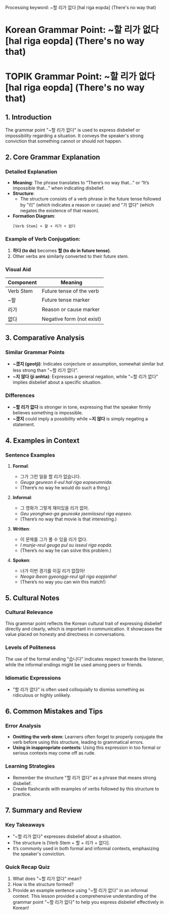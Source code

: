 Processing keyword: ~할 리가 없다 [hal riga eopda] (There's no way that)
# Korean Grammar Point: ~할 리가 없다 [hal riga eopda] (There's no way that)
# TOPIK Grammar Point: ~할 리가 없다 [hal riga eopda] (There's no way that)
## 1. Introduction
The grammar point "~할 리가 없다" is used to express disbelief or impossibility regarding a situation. It conveys the speaker's strong conviction that something cannot or should not happen.
## 2. Core Grammar Explanation
### Detailed Explanation
- **Meaning**: The phrase translates to “There’s no way that…” or “It’s impossible that…” when indicating disbelief.
- **Structure**: 
  - The structure consists of a verb phrase in the future tense followed by "리" (which indicates a reason or cause) and "가 없다" (which negates the existence of that reason).
- **Formation Diagram**:
  ```
  [Verb Stem] + 할 + 리가 + 없다
  ```
  
### Example of Verb Conjugation:
1. **하다 (to do)** becomes **할 (to do in future tense)**.
2. Other verbs are similarly converted to their future stem.
### Visual Aid
| Component    | Meaning                    |
|--------------|----------------------------|
| Verb Stem    | Future tense of the verb   |
| ~할           | Future tense marker        |
| 리가         | Reason or cause marker     |
| 없다        | Negative form (not exist)  |
## 3. Comparative Analysis
### Similar Grammar Points
- **~겠지 (geotji)**: Indicates conjecture or assumption, somewhat similar but less strong than "~할 리가 없다".
- **~지 않다 (ji anhta)**: Expresses a general negation, while "~할 리가 없다" implies disbelief about a specific situation.
### Differences
- **~할 리가 없다** is stronger in tone, expressing that the speaker firmly believes something is impossible.
- **~겠지** could imply a possibility while **~지 않다** is simply negating a statement.
## 4. Examples in Context
### Sentence Examples
1. **Formal**: 
   - 그가 그런 일을 할 리가 없습니다. 
   - *Geuga geureon il-eul hal riga eopseumnida.*
   - (There’s no way he would do such a thing.)
  
2. **Informal**: 
   - 그 영화가 그렇게 재미있을 리가 없어. 
   - *Geu yeonghwa-ga geureoke jaemiisseul riga eopseo.*
   - (There’s no way that movie is that interesting.)
  
3. **Written**: 
   - 이 문제를 그가 풀 수 있을 리가 없다. 
   - *I munje-reul geuga pul su isseul riga eopda.*
   - (There’s no way he can solve this problem.)
4. **Spoken**:
   - 너가 이번 경기를 이길 리가 없잖아!
   - *Neoga ibeon gyeonggi-reul igil riga eopjanha!*
   - (There’s no way you can win this match!)
## 5. Cultural Notes
### Cultural Relevance
This grammar point reflects the Korean cultural trait of expressing disbelief directly and clearly, which is important in communication. It showcases the value placed on honesty and directness in conversations.
### Levels of Politeness
The use of the formal ending "습니다" indicates respect towards the listener, while the informal endings might be used among peers or friends.
### Idiomatic Expressions
- "할 리가 없다" is often used colloquially to dismiss something as ridiculous or highly unlikely.
## 6. Common Mistakes and Tips
### Error Analysis
- **Omitting the verb stem**: Learners often forget to properly conjugate the verb before using this structure, leading to grammatical errors.
- **Using in inappropriate contexts**: Using this expression in too formal or serious contexts may come off as rude.
### Learning Strategies
- Remember the structure "할 리가 없다" as a phrase that means strong disbelief.
- Create flashcards with examples of verbs followed by this structure to practice.
## 7. Summary and Review
### Key Takeaways
- "~할 리가 없다" expresses disbelief about a situation.
- The structure is [Verb Stem + 할 + 리가 + 없다].
- It’s commonly used in both formal and informal contexts, emphasizing the speaker's conviction.
### Quick Recap Quiz
1. What does "~할 리가 없다" mean?
2. How is the structure formed?
3. Provide an example sentence using "~할 리가 없다" in an informal context. 
This lesson provided a comprehensive understanding of the grammar point "~할 리가 없다" to help you express disbelief effectively in Korean!
